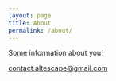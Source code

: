 ```yaml
---
layout: page
title: About
permalink: /about/
---
```


Some information about you!

[contact.altescape@gmail.com](mailto:contact.altescape@gmail.com)